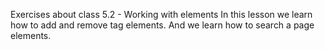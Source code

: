 Exercises about class 5.2 - Working with elements
In this lesson we learn how to add and remove tag elements.
And we learn how to search a page elements.
